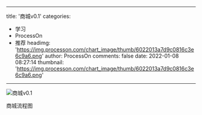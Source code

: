 
---
title: '商城v0.1'
categories: 
 - 学习
 - ProcessOn
 - 推荐
headimg: 'https://img.processon.com/chart_image/thumb/6022013a7d9c0816c3e6c9a6.png'
author: ProcessOn
comments: false
date: 2022-01-08 08:27:14
thumbnail: 'https://img.processon.com/chart_image/thumb/6022013a7d9c0816c3e6c9a6.png'
---

<div>   
<img class="thumb" alt="商城v0.1" src="https://img.processon.com/chart_image/thumb/6022013a7d9c0816c3e6c9a6.png" referrerpolicy="no-referrer">
<p>商城流程图</p>  
</div>
            